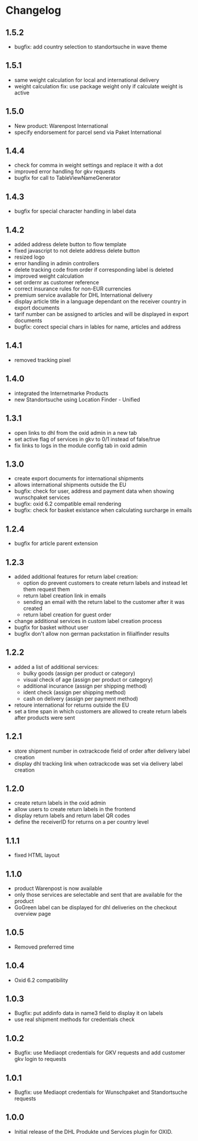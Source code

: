# Changelog
## 1.5.2
* bugfix: add country selection to standortsuche in wave theme

## 1.5.1
* same weight calculation for local and international delivery
* weight calculation fix: use package weight only if calculate weight is active

## 1.5.0
* New product: Warenpost International
* specify endorsement for parcel send via Paket International

## 1.4.4
* check for comma in weight settings and replace it with a dot
* improved error handling for gkv requests
* bugfix for call to TableViewNameGenerator

## 1.4.3
* bugfix for special character handling in label data

## 1.4.2
* added address delete button to flow template
* fixed javascript to not delete address delete button
* resized logo
* error handling in admin controllers
* delete tracking code from order if corresponding label is deleted
* improved weight calculation
* set ordernr as customer reference
* correct insurance rules for non-EUR currencies
* premium service available for DHL International delivery
* display article title in a language dependant on the receiver country in export documents
* tarif number can be assigned to articles and will be displayed in export documents
* bugfix: corect special chars in lables for name, articles and address

## 1.4.1
* removed tracking pixel

## 1.4.0
* integrated the Internetmarke Products
* new Standortsuche using Location Finder - Unified

## 1.3.1
* open links to dhl from the oxid admin in a new tab
* set active flag of services in gkv to 0/1 instead of false/true
* fix links to logs in the module config tab in oxid admin

## 1.3.0
* create export documents for international shipments
* allows international shipments outside the EU
* bugfix: check for user, address and payment data when showing wunschpaket services
* bugfix: oxid 6.2 compatible email rendering
* bugfix: check for basket existance when calculating surcharge in emails

## 1.2.4
* bugfix for article parent extension

## 1.2.3
* added additional features for return label creation:
    * option do prevent customers to create return labels and instead let them request them
    * return label creation link in emails
    * sending an email with the return label to the customer after it was created
    * return label creation for guest order
* change additional services in custom label creation process
* bugfix for basket without user
* bugfix don't allow non german packstation in filialfinder results

## 1.2.2
* added a list of additional services:
    * bulky goods (assign per product or category)
    * visual check of age (assign per product or category)
    * additional incurance (assign per shipping method)
    * ident check (assign per shipping method)
    * cash on delivery (assign per payment method)
* retoure international for returns outside the EU
* set a time span in which customers are allowed to create return labels after products were sent

## 1.2.1
* store shipment number in oxtrackcode field of order after delivery label creation
* display dhl tracking link when oxtrackcode was set via delivery label creation

## 1.2.0
* create return labels in the oxid admin
* allow users to create return labels in the frontend
* display return labels and return label QR codes
* define the receiverID for returns on a per country level

## 1.1.1
* fixed HTML layout

## 1.1.0
* product Warenpost is now available
* only those services are selectable and sent that are available for the product
* GoGreen label can be displayed for dhl deliveries on the checkout overview page

## 1.0.5
* Removed preferred time

## 1.0.4
* Oxid 6.2 compatibility

## 1.0.3
* Bugfix: put addinfo data in name3 field to display it on labels
* use real shipment methods for credentials check

## 1.0.2
* Bugfix: use Mediaopt credentials for GKV requests and add customer gkv login to requests

## 1.0.1
* Bugfix: use Mediaopt credentials for Wunschpaket and Standortsuche requests

## 1.0.0
* Initial release of the DHL Produkte und Services plugin for OXID.
